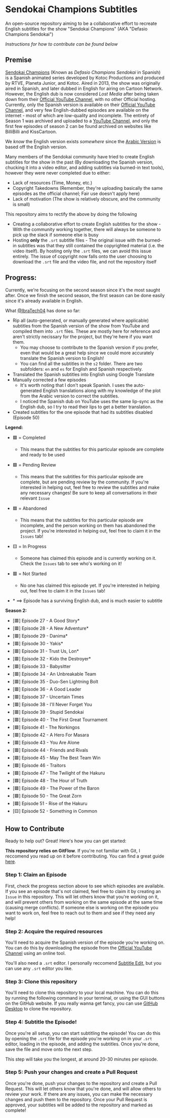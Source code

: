 # Sendokai Champions Subtitles 
An open-source repository aiming to be a collaborative effort to recreate English subtitles for the show "Sendokai Champions" (AKA "Defasio Champions Sendokai")

*Instructions for how to contribute can be found below*

## Premise 
[Sendokai Champions](http://www.sendokaichampions.com/) (Known as *Defasio Champions Sendokai* in Spanish) is a Spanish animated series developed by Kotoc Productions and produced by RTVE, Planeta Junior, and Kotoc. Aired in 2013, the show was originally aired in Spanish, and later dubbed in English for airing on Cartoon Network. However, the English dub is now considered *Lost Media* after being taken down from their [Official YouTube Channel](https://www.youtube.com/@SendokaiChampionsEnglish), with no other Official hosting. Currently, only the Spanish version is available on their [Official YouTube Channel](https://www.youtube.com/@SendokaiChampions), and very few English-dubbed episodes are available on the internet - most of which are low-quality and incomplete. The entirety of Season 1 was archived and uploaded to a [YouTube Channel](https://www.youtube.com/@sendokaichampions7678), and only the first few episodes of season 2 can be found archived on websites like BilliBilli and KissCartoon.

We *know* the English version exists *somewhere* since the [Arabic Version](https://www.arabic-toons.com/m7arbi-sendokai-1434722187-11112.html#sets) is based off the English version. 

Many members of the Sendokai community have tried to create English subtitles for the show in the past (By downloading the Spanish version, chucking it into a video editor, and adding subtitles via burned-in text tools), however they were never completed due to either:
- Lack of resources (Time, Money, etc.)
- Copyright Takedowns (Remember, they're uploading basically the same episodes as the official channel; Fair use doesn't apply here)
- Lack of motivation (The show is relatively obscure, and the community is small)

This repository aims to rectify the above by doing the following

- Creating a collaborative effort to create English subtitles for the show - With the community working together, there will always be someone to pick up the slack if someone else is busy
- Hosting **only** the `.srt` subtitle files - The original issue with the burned-in subtitles was that they still contained the copyrighted material (i.e. the video itself). By hosting only the `.srt` files, we can avoid this issue entirely. The issue of copyright now falls onto the user choosing to download the `.srt` file and the video file, and not the repository itself

## Progress:
Currently, we're focusing on the second season since it's the most saught after. Once we finish the second season, the first season can be done easily since it's already available in English.

What [@IbraTech04](https://github.com/IbraTech04) has done so far:
- Rip all (auto-generated, or manually generated where applicable) subtitles from the Spanish version of the show from YouTube and compiled them into `.srt` files. These are mostly here for reference and aren't strictly necissary for the project, but they're here if you want them. 
    - You may choose to contribute to the Spanish version if you prefer, even that would be a great help since we could more accurately translate the Spanish version to English! 
    - You can find all the subtitles in the `s2` folder. There are two subfolders: `en` and `es` for English and Spanish respectively.
- Translated the Spanish subtitles into English using Google Translate 
- Manually corrected a few episodes
    - It's worth noting that I don't speak Spanish. I uses the auto-generated English translations along with my knowledge of the plot from the Arabic version to correct the subtitles. 
    - I noticed the Spanish dub on YouTube uses the same lip-sync as the English dub, so I try to read their lips to get a better translation.
- Created subtitles for the one episode that had its subtitles disabled (Episode 50)

**Legend:**
- 🟩 = Completed
    - This means that the subtitles for this particular episode are complete and ready to be used
- 🟪 = Pending Review
    - This means that the subtitles for this particular episode are complete, but are pending review by the community. If you're interested in helping out, feel free to review the subtitles and make any necessary changes! Be sure to keep all conversations in their relevant `Issue`
- 🟦 = Abandoned
    - This means that the subtitles for this particular episode are incomplete, and the person working on them has abandoned the project. If you're interested in helping out, feel free to claim it in the `Issues` tab!
- 🟨 = In Progress
    - Someone has claimed this episode and is currently working on it. Check the `Issues` tab to see who's working on it!
- 🟥 = Not Started
    - No one has claimed this episode yet. If you're interested in helping out, feel free to claim it in the `Issues` tab!

- \* $\implies$ Episode has a surviving English dub, and is much easier to subtitle


**Season 2:**
- [🟥] Episode 27 - A Good Story*
- [🟥] Episode 28 - A New Adventure* 
- [🟥] Episode 29 - Danima*
- [🟥] Episode 30 - Yakis*
- [🟥] Episode 31 - Trust Us, Lon*
- [🟥] Episode 32 - Kido the Destroyer*
- [🟥] Episode 33 - Babysitter 
- [🟥] Episode 34 - An Unbreakable Team 
- [🟥] Episode 35 - Duo-Sen Lightning Bolt 
- [🟥] Episode 36 - A Good Leader 
- [🟥] Episode 37 - Uncertain Times 
- [🟥] Episode 38 - I'll Never Forget You 
- [🟥] Episode 39 - Stupid Sendokai 
- [🟥] Episode 40 - The First Great Tournament 
- [🟪] Episode 41 - The Norkingos 
- [🟥] Episode 42 - A Hero For Masara 
- [🟥] Episode 43 - You Are Alone 
- [🟥] Episode 44 - Friends and Rivals 
- [🟪] Episode 45 - May The Best Team Win 
- [🟪] Episode 46 - Traitors 
- [🟪] Episode 47 - The Twilight of the Hakuru 
- [🟪] Episode 48 - The Hour of Truth 
- [🟪] Episode 49 - The Power of the Baron 
- [🟪] Episode 50 - The Great Zorn 
- [🟪] Episode 51 - Rise of the Hakuru 
- [🟨] Episode 52 - Something in Common


## How to Contribute
Ready to help out? Great! Here's how you can get started:

**This repository relies on GitFlow**. If you're not familiar with Git, I reccomend you read up on it before contributing. You can find a great guide [here](https://www.atlassian.com/git/tutorials/comparing-workflows/gitflow-workflow).

### Step 1: Claim an Episode
First, check the progress section above to see which episodes are available. If you see an episode that's not claimed, feel free to claim it by creating an `Issue` in this repository. This will let others know that you're working on it, and will prevent others from working on the same episode at the same time (causing merge conflicts). If someone else is working on the episode you want to work on, feel free to reach out to them and see if they need any help!

### Step 2: Acquire the required resources
You'll need to acquire the Spanish version of the episode you're working on. You can do this by downloading the episode from the [Official YouTube Channel](https://www.youtube.com/@SendokaiChampions) using an online tool. 

You'll also need a `.srt` editor. I personally reccomend [Subtitle Edit](https://www.nikse.dk/subtitleedit/), but you can use any `.srt` editor you like.

### Step 3: Clone this repository
You'll need to clone this repository to your local machine. You can do this by running the following command in your terminal, or using the GUI buttons on the GitHub website. If you really wanna get fancy, you can use [GitHub Desktop](https://desktop.github.com/) to clone the repository.

### Step 4: Subtitle the Episode! 
Once you're all setup, you can start subtitling the episode! You can do this by opening the `.srt` file for the episode you're working on in your `.srt` editor, loading in the episode, and adding the subtitles. Once you're done, save the file and move onto the next step.

This step will take you the longest, at around 20-30 minutes per episode.

### Step 5: Push your changes and create a Pull Request
Once you're done, push your changes to the repository and create a Pull Request. This will let others know that you're done, and will allow others to review your work. If there are any issues, you can make the necessary changes and push them to the repository. Once your Pull Request is approved, your subtitles will be added to the repository and marked as complete!
